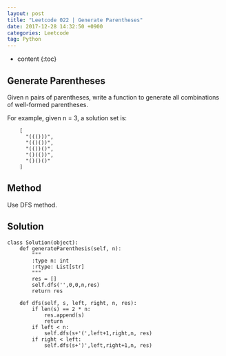 ```yaml
---
layout: post
title: "Leetcode 022 | Generate Parentheses"
date: 2017-12-28 14:32:50 +0900
categories: Leetcode
tag: Python
---
```


* content
{:toc}


Generate Parentheses
-----------

Given n pairs of parentheses, write a function to generate all combinations of well-formed parentheses.

For example, given n = 3, a solution set is:

        [
          "((()))",
          "(()())",
          "(())()",
          "()(())",
          "()()()"
        ]


Method
-------
Use DFS method. 



Solution
------

```
class Solution(object):
    def generateParenthesis(self, n):
        """
        :type n: int
        :rtype: List[str]
        """
        res = []
        self.dfs('',0,0,n,res)
        return res
        
    def dfs(self, s, left, right, n, res):
        if len(s) == 2 * n:
            res.append(s)
            return
        if left < n:
            self.dfs(s+'(',left+1,right,n, res)
        if right < left:
            self.dfs(s+')',left,right+1,n, res)
```